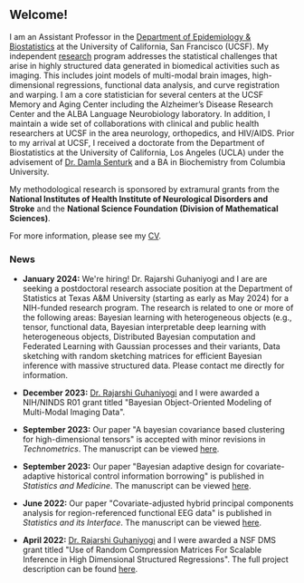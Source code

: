## Welcome!

I am an Assistant Professor in the [Department of Epidemiology & Biostatistics](https://profiles.ucsf.edu/aaron.scheffler) at the University of California, San Francisco (UCSF). My independent [research](research.md) program addresses the statistical challenges that arise in highly structured data generated in biomedical activities such as imaging. This includes joint models of multi-modal brain images, high-dimensional regressions, functional data analysis, and curve registration and warping. I am a core statistician for several centers at the UCSF Memory and Aging Center including the Alzheimer’s Disease Research Center and the ALBA Language Neurobiology laboratory. In addition, I maintain a wide set of collaborations with clinical and public health researchers at UCSF in the area neurology, orthopedics, and HIV/AIDS. Prior to my arrival at UCSF, I received a doctorate from the Department of Biostatistics at the University of California, Los Angeles (UCLA) under the advisement of [Dr. Damla Senturk](https://ph.ucla.edu/about/faculty-staff-directory/damla-senturk) and a BA in Biochemistry from Columbia University. 

My methodological research is sponsored by extramural grants from the __National Institutes of Health Institute of Neurological Disorders and Stroke__ and the __National Science Foundation (Division of Mathematical Sciences)__. 



For more information, please see my [CV](aaron_cv_2024.pdf).

### News
* __January 2024:__ We're hiring! Dr. Rajarshi Guhaniyogi and I are are seeking a postdoctoral research associate position at the Department of Statistics at Texas A&M University (starting as early as May 2024) for a NIH-funded research program. The research is related to one or more of the following areas: Bayesian learning with heterogeneous objects (e.g., tensor, functional data, Bayesian interpretable deep learning with heterogeneous objects, Distributed Bayesian computation and Federated Learning with Gaussian processes and their variants, Data sketching with random sketching matrices for efficient Bayesian inference with massive structured data. Please contact me directly for information.

* __December 2023:__ [Dr. Rajarshi Guhaniyogi](https://sites.google.com/view/rajguhaniyogi/home?authuser=0) and I were awarded a NIH/NINDS R01 grant titled "Bayesian Object-Oriented Modeling of Multi-Modal Imaging Data".

* __September 2023:__ Our paper "A bayesian covariance based
clustering for high-dimensional tensors" is accepted with minor revisions in *Technometrics*. The manuscript can be viewed [here](https://www.ncbi.nlm.nih.gov/pmc/articles/PMC9165697/pdf/nihms-1759541.pdf).

* __September 2023:__ Our paper "Bayesian adaptive design for covariate-adaptive historical control information borrowing" is published in *Statistics and Medicine*. The manuscript can be viewed [here](https://www.ncbi.nlm.nih.gov/pmc/articles/PMC9165697/pdf/nihms-1759541.pdf).

* __June 2022:__ Our paper "Covariate-adjusted hybrid principal components analysis for
region-referenced functional EEG data" is published in *Statistics and its Interface*. The manuscript can be viewed [here](https://www.ncbi.nlm.nih.gov/pmc/articles/PMC9165697/pdf/nihms-1759541.pdf).

* __April 2022:__ [Dr. Rajarshi Guhaniyogi](https://sites.google.com/view/rajguhaniyogi/home?authuser=0) and I were awarded a NSF DMS grant titled "Use of Random Compression Matrices For Scalable Inference in High Dimensional Structured Regressions". The full project description can be found [here](https://www.nsf.gov/awardsearch/showAward?AWD_ID=2210206&HistoricalAwards=false).


